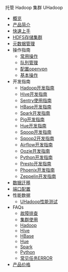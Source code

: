 <div class="sidebar_title icon__uhadoop "> 托管 Hadoop 集群 UHadoop</div>

* [概览](analysis/uhadoop/overview)
* [产品简介](analysis/uhadoop/intro)
* [快速上手](analysis/uhadoop/speedstart)
* [HDFS存储集群](analysis/uhadoop/hdfscluster)
* [元数据管理](analysis/uhadoop/metadata)
* 操作指南
    * [常用操作](analysis/uhadoop/operate/general)
    * [队列管理](analysis/uhadoop/operate/config)
    * [配置openvpn](analysis/uhadoop/operate/openvpn)
    * [基本操作](analysis/uhadoop/operate/base)
* 开发指南
    * [Hadoop开发指南](analysis/uhadoop/developer/hadoopdev)
    * [Hive开发指南](analysis/uhadoop/developer/hivedev)
    * [Sentry使用指南](analysis/uhadoop/developer/sentrydev)
    * [HBase开发指南](analysis/uhadoop/developer/hbasedev)
    * [Spark开发指南](analysis/uhadoop/developer/sparkdev)
    * [Pig开发指南](analysis/uhadoop/developer/pigdev)
    * [Hue开发指南](analysis/uhadoop/developer/huedev)
    * [Sqoop开发指南](analysis/uhadoop/developer/sqoopdev)
    * [Sqoop2开发指南](analysis/uhadoop/developer/sqoop2dev)
    * [Airflow开发指南](analysis/uhadoop/developer/airflowdev)
    * [Oozie开发指南](analysis/uhadoop/developer/ooziedev)
    * [Python开发指南](analysis/uhadoop/developer/pythondev)
    * [Presto开发指南](analysis/uhadoop/developer/prestodev)
    * [Phoenix开发指南](analysis/uhadoop/developer/phoenixdev)
    * [Zeppelin开发指南](analysis/uhadoop/developer/zeppelindev)
* [数据迁移](analysis/uhadoop/migration)
* [端口配置](analysis/uhadoop/port)
* 性能数据
    * [UHadoop性能测试](analysis/uhadoop/testdata/uhadoop)
* FAQs
    * [故障排查](analysis/uhadoop/user/troubleshooting)
    * [集群使用](analysis/uhadoop/user/general)
    * [Hadoop](analysis/uhadoop/user/hadoop)
    * [Hive](analysis/uhadoop/user/hive)
    * [HBase](analysis/uhadoop/user/hbase)
    * [Hue](analysis/uhadoop/user/hue)
    * [Spark](analysis/uhadoop/user/spark)
    * [Python](analysis/uhadoop/user/python)
    * [常见任务ERROR](analysis/uhadoop/user/error)
* [产品价格](analysis/uhadoop/price)
        

    









    
   
   
    
        